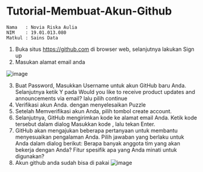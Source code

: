 # Tutorial-Membuat-Akun-Github
```
Nama   : Novia Riska Aulia
NIM    : 19.01.013.080
Matkul : Sains Data
```
1. Buka situs https://github.com di browser web, selanjutnya lakukan Sign up
2. Masukan alamat email anda

![image](https://user-images.githubusercontent.com/105399054/194692040-96d341e0-b870-4b5d-b7aa-ce03ac4ee89d.png)

3. Buat Password, Masukkan Username untuk akun GitHub baru Anda. Selanjutnya ketik Y pada Would you like to receive product updates and announcements via email? lalu pilih continue
4. Verifikasi akun Anda. dengan menyelesaikan Puzzle
5. Setelah Memverifikasi akun Anda, pilih tombol create account.
6. Selanjutnya, GitHub mengirimkan kode ke alamat email Anda. Ketik kode tersebut dalam dialog Masukkan kode , lalu tekan Enter.
7. GitHub akan mengajukan beberapa pertanyaan untuk membantu menyesuaikan pengalaman Anda. Pilih jawaban yang berlaku untuk Anda dalam dialog berikut:
   Berapa banyak anggota tim yang akan bekerja dengan Anda?
   Fitur spesifik apa yang Anda minati untuk digunakan?
8. Akun github anda sudah bisa di pakai 
    ![image](https://user-images.githubusercontent.com/105399054/194691865-e307bf2d-6039-4fe2-82cc-a39296dc089e.png)
